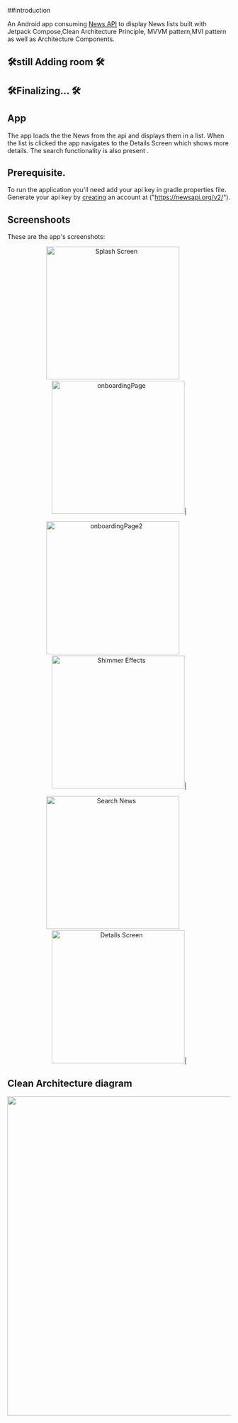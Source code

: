 ##introduction

An Android app consuming [News API]("https://newsapi.org/v2/") to display News lists 
built with Jetpack Compose,Clean Architecture Principle, MVVM pattern,MVI pattern as
well as Architecture Components.

## 🛠️still Adding room  🛠
## 🛠️Finalizing... 🛠


## App
The app loads the the News from the api and displays them in a list. When the list is clicked the
app navigates to the Details Screen which shows more details.
The search functionality is also present
.
## Prerequisite.
 To run the application you'll need add your api key in gradle.properties file. 
 Generate your api key by [creating]("https://newsapi.org/v2/") an account at ("https://newsapi.org/v2/").

## Screenshoots
These are the app's screenshots:

<p align="center">
<img src="Screenshot/Screenshot1.jpg" alt="Splash Screen" width=300/> &nbsp;&nbsp;&nbsp;&nbsp;&nbsp;&nbsp;   <img src="Screenshot/Screenshot2.jpg" alt="onboardingPage" width=300/>|
</p>

<p align="center">
<img src="Screenshot/Screenshot3.jpg" alt="onboardingPage2" width=300/> &nbsp;&nbsp;&nbsp;&nbsp;&nbsp;&nbsp;  <img src="Screenshot/Screenshot4.jpg" alt="Shimmer Effects" width=300/>|
</p>

<p align="center">
<img src="Screenshot/Screenshot5.jpg" alt="Search News" width=300/> &nbsp;&nbsp;&nbsp;&nbsp;&nbsp;&nbsp;  <img src="Screenshot/Screenshot6.jpg"  alt="Details Screen" width=300/>|
</p>



## Clean Architecture diagram
<img src="Screenshot/CleanArchitecture.png" width= 1280 height="720" alt="">


